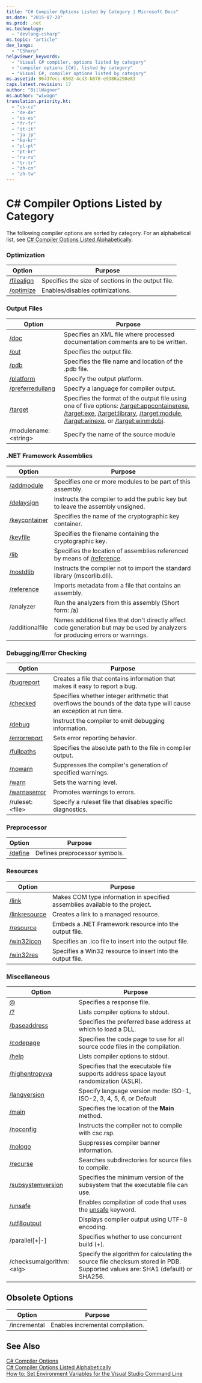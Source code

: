 ```yaml
---
title: "C# Compiler Options Listed by Category | Microsoft Docs"
ms.date: "2015-07-20"
ms.prod: .net
ms.technology: 
  - "devlang-csharp"
ms.topic: "article"
dev_langs: 
  - "CSharp"
helpviewer_keywords: 
  - "Visual C# compiler, options listed by category"
  - "compiler options [C#], listed by category"
  - "Visual C#, compiler options listed by category"
ms.assetid: 96437ecc-6502-4cd3-b070-e9386a298e83
caps.latest.revision: 17
author: "BillWagner"
ms.author: "wiwagn"
translation.priority.ht: 
  - "cs-cz"
  - "de-de"
  - "es-es"
  - "fr-fr"
  - "it-it"
  - "ja-jp"
  - "ko-kr"
  - "pl-pl"
  - "pt-br"
  - "ru-ru"
  - "tr-tr"
  - "zh-cn"
  - "zh-tw"
---
```

# C# Compiler Options Listed by Category
The following compiler options are sorted by category. For an alphabetical list, see [C# Compiler Options Listed Alphabetically](../../../csharp/language-reference/compiler-options/listed-alphabetically.md).  
  
### Optimization  
  
|Option|Purpose|  
|------------|-------------|  
|[/filealign](../../../csharp/language-reference/compiler-options/filealign-compiler-option.md)|Specifies the size of sections in the output file.|  
|[/optimize](../../../csharp/language-reference/compiler-options/optimize-compiler-option.md)|Enables/disables optimizations.|  
  
### Output Files  
  
|Option|Purpose|  
|------------|-------------|  
|[/doc](../../../csharp/language-reference/compiler-options/doc-compiler-option.md)|Specifies an XML file where processed documentation comments are to be written.|  
|[/out](../../../csharp/language-reference/compiler-options/out-compiler-option.md)|Specifies the output file.|  
|[/pdb](../../../csharp/language-reference/compiler-options/pdb-compiler-option.md)|Specifies the file name and location of the .pdb file.|  
|[/platform](../../../csharp/language-reference/compiler-options/platform-compiler-option.md)|Specify the output platform.|  
|[/preferreduilang](../../../csharp/language-reference/compiler-options/preferreduilang-compiler-option.md)|Specify a language for compiler output.|  
|[/target](../../../csharp/language-reference/compiler-options/target-compiler-option.md)|Specifies the format of the output file using one of five options: [/target:appcontainerexe](../../../csharp/language-reference/compiler-options/target-appcontainerexe-compiler-option.md), [/target:exe](../../../csharp/language-reference/compiler-options/target-exe-compiler-option.md), [/target:library](../../../csharp/language-reference/compiler-options/target-library-compiler-option.md), [/target:module](../../../csharp/language-reference/compiler-options/target-module-compiler-option.md), [/target:winexe](../../../csharp/language-reference/compiler-options/target-winexe-compiler-option.md), or [/target:winmdobj](../../../csharp/language-reference/compiler-options/target-winmdobj-compiler-option.md).|  
|/modulename:\<string>|Specify the name of the source module|  
  
### .NET Framework Assemblies  
  
|Option|Purpose|  
|------------|-------------|  
|[/addmodule](../../../csharp/language-reference/compiler-options/addmodule-compiler-option.md)|Specifies one or more modules to be part of this assembly.|  
|[/delaysign](../../../csharp/language-reference/compiler-options/delaysign-compiler-option.md)|Instructs the compiler to add the public key but to leave the assembly unsigned.|  
|[/keycontainer](../../../csharp/language-reference/compiler-options/keycontainer-compiler-option.md)|Specifies the name of the cryptographic key container.|  
|[/keyfile](../../../csharp/language-reference/compiler-options/keyfile-compiler-option.md)|Specifies the filename containing the cryptographic key.|  
|[/lib](../../../csharp/language-reference/compiler-options/lib-compiler-option.md)|Specifies the location of assemblies referenced by means of [/reference](../../../csharp/language-reference/compiler-options/reference-compiler-option.md).|  
|[/nostdlib](../../../csharp/language-reference/compiler-options/nostdlib-compiler-option.md)|Instructs the compiler not to import the standard library (mscorlib.dll).|  
|[/reference](../../../csharp/language-reference/compiler-options/reference-compiler-option.md)|Imports metadata from a file that contains an assembly.|  
|/analyzer|Run the analyzers from this assembly (Short form: /a)|  
|/additionalfile|Names additional files that don't directly affect code generation but may be used by analyzers for producing errors or warnings.|  
  
### Debugging/Error Checking  
  
|Option|Purpose|  
|------------|-------------|  
|[/bugreport](../../../csharp/language-reference/compiler-options/bugreport-compiler-option.md)|Creates a file that contains information that makes it easy to report a bug.|  
|[/checked](../../../csharp/language-reference/compiler-options/checked-compiler-option.md)|Specifies whether integer arithmetic that overflows the bounds of the data type will cause an exception at run time.|  
|[/debug](../../../csharp/language-reference/compiler-options/debug-compiler-option.md)|Instruct the compiler to emit debugging information.|  
|[/errorreport](../../../csharp/language-reference/compiler-options/errorreport-compiler-option.md)|Sets error reporting behavior.|  
|[/fullpaths](../../../csharp/language-reference/compiler-options/fullpaths-compiler-option.md)|Specifies the absolute path to the file in compiler output.|  
|[/nowarn](../../../csharp/language-reference/compiler-options/nowarn-compiler-option.md)|Suppresses the compiler's generation of specified warnings.|  
|[/warn](../../../csharp/language-reference/compiler-options/warn-compiler-option.md)|Sets the warning level.|  
|[/warnaserror](../../../csharp/language-reference/compiler-options/warnaserror-compiler-option.md)|Promotes warnings to errors.|  
|/ruleset:\<file>|Specify a ruleset file that disables specific diagnostics.|  
  
### Preprocessor  
  
|Option|Purpose|  
|------------|-------------|  
|[/define](../../../csharp/language-reference/compiler-options/define-compiler-option.md)|Defines preprocessor symbols.|  
  
### Resources  
  
|Option|Purpose|  
|------------|-------------|  
|[/link](../../../csharp/language-reference/compiler-options/link-compiler-option.md)|Makes COM type information in specified assemblies available to the project.|  
|[/linkresource](../../../csharp/language-reference/compiler-options/linkresource-compiler-option.md)|Creates a link to a managed resource.|  
|[/resource](../../../csharp/language-reference/compiler-options/resource-compiler-option.md)|Embeds a .NET Framework resource into the output file.|  
|[/win32icon](../../../csharp/language-reference/compiler-options/win32icon-compiler-option.md)|Specifies an .ico file to insert into the output file.|  
|[/win32res](../../../csharp/language-reference/compiler-options/win32res-compiler-option.md)|Specifies a Win32 resource to insert into the output file.|  
  
### Miscellaneous  
  
|Option|Purpose|  
|------------|-------------|  
|[@](../../../csharp/language-reference/compiler-options/response-file-compiler-option.md)|Specifies a response file.|  
|[/?](../../../csharp/language-reference/compiler-options/help-compiler-option.md)|Lists compiler options to stdout.|  
|[/baseaddress](../../../csharp/language-reference/compiler-options/baseaddress-compiler-option.md)|Specifies the preferred base address at which to load a DLL.|  
|[/codepage](../../../csharp/language-reference/compiler-options/codepage-compiler-option.md)|Specifies the code page to use for all source code files in the compilation.|  
|[/help](../../../csharp/language-reference/compiler-options/help-compiler-option.md)|Lists compiler options to stdout.|  
|[/highentropyva](../../../csharp/language-reference/compiler-options/highentropyva-compiler-option.md)|Specifies that the executable file supports address space layout randomization (ASLR).|  
|[/langversion](../../../csharp/language-reference/compiler-options/langversion-compiler-option.md)|Specify language version mode: ISO-1, ISO-2, 3, 4, 5, 6, or Default|  
|[/main](../../../csharp/language-reference/compiler-options/main-compiler-option.md)|Specifies the location of the **Main** method.|  
|[/noconfig](../../../csharp/language-reference/compiler-options/noconfig-compiler-option.md)|Instructs the compiler not to compile with csc.rsp.|  
|[/nologo](../../../csharp/language-reference/compiler-options/nologo-compiler-option.md)|Suppresses compiler banner information.|  
|[/recurse](../../../csharp/language-reference/compiler-options/recurse-compiler-option.md)|Searches subdirectories for source files to compile.|  
|[/subsystemversion](../../../csharp/language-reference/compiler-options/subsystemversion-compiler-option.md)|Specifies the minimum version of the subsystem that the executable file can use.|  
|[/unsafe](../../../csharp/language-reference/compiler-options/unsafe-compiler-option.md)|Enables compilation of code that uses the [unsafe](../../../csharp/language-reference/keywords/unsafe.md) keyword.|  
|[/utf8output](../../../csharp/language-reference/compiler-options/utf8output-compiler-option.md)|Displays compiler output using UTF-8 encoding.|  
|/parallel[+&#124;-]|Specifies whether to use concurrent build (+).|  
|/checksumalgorithm:\<alg>|Specify the algorithm for calculating the source file checksum stored in PDB.  Supported values are: SHA1 (default) or SHA256.|  
  
## Obsolete Options  
  
|Option|Purpose|  
|---|---|  
|/incremental|Enables incremental compilation.|  
  
## See Also  
 [C# Compiler Options](../../../csharp/language-reference/compiler-options/index.md)   
 [C# Compiler Options Listed Alphabetically](../../../csharp/language-reference/compiler-options/listed-alphabetically.md)   
 [How to: Set Environment Variables for the Visual Studio Command Line](../../../csharp/language-reference/compiler-options/how-to-set-environment-variables-for-the-visual-studio-command-line.md)
